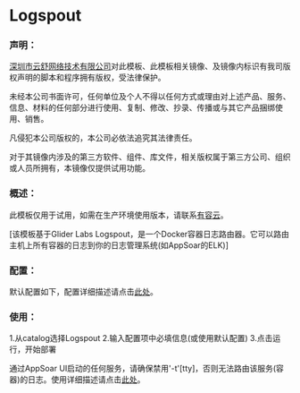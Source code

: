 # Logspout

### 声明：

<a href="http://www.youruncloud.com" target="_blank">深圳市云舒网络技术有限公司</a>对此模板、此模板相关镜像、及镜像内标识有我司版权声明的脚本和程序拥有版权，受法律保护。

未经本公司书面许可，任何单位及个人不得以任何方式或理由对上述产品、服务、信息、材料的任何部分进行使用、复制、修改、抄录、传播或与其它产品捆绑使用、销售。

凡侵犯本公司版权的，本公司必依法追究其法律责任。

对于其镜像内涉及的第三方软件、组件、库文件，相关版权属于第三方公司、组织或人员所拥有，本镜像仅提供试用功能。

### 概述：

此模板仅用于试用，如需在生产环境使用版本，请联系<a href="http://www.youruncloud.com" target="_blank">有容云</a>。

[该模板基于Glider Labs Logspout，是一个Docker容器日志路由器。它可以路由主机上所有容器的日志到你的日志管理系统(如AppSoar的ELK)]

### 配置：

默认配置如下，配置详细描述请点击<a href="http://docs.youruncloud.com/#appsoarcatalog/logspout/readme.html" target="_blank">此处</a>。

### 使用：

1.从catalog选择Logspout
2.输入配置项中必填信息(或使用默认配置)
3.点击运行，开始部署

通过AppSoar UI启动的任何服务，请确保禁用'-t'[tty]，否则无法路由该服务(容器)的日志。使用详细描述请点击<a href="http://docs.youruncloud.com/#appsoarcatalog/logspout/readme.html" target="_blank">此处</a>。
 
